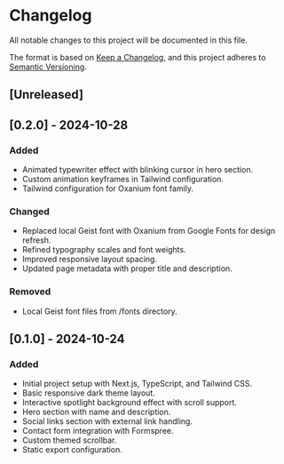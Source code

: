 # Changelog

All notable changes to this project will be documented in this file.

The format is based on [Keep a Changelog](https://keepachangelog.com/en/1.1.0/),
and this project adheres to [Semantic Versioning](https://semver.org/spec/v2.0.0.html).

## [Unreleased]

## [0.2.0] - 2024-10-28

### Added

- Animated typewriter effect with blinking cursor in hero section.
- Custom animation keyframes in Tailwind configuration.
- Tailwind configuration for Oxanium font family.

### Changed

- Replaced local Geist font with Oxanium from Google Fonts for design refresh.
- Refined typography scales and font weights.
- Improved responsive layout spacing.
- Updated page metadata with proper title and description.

### Removed

- Local Geist font files from /fonts directory.

## [0.1.0] - 2024-10-24

### Added

- Initial project setup with Next.js, TypeScript, and Tailwind CSS.
- Basic responsive dark theme layout.
- Interactive spotlight background effect with scroll support.
- Hero section with name and description.
- Social links section with external link handling.
- Contact form integration with Formspree.
- Custom themed scrollbar.
- Static export configuration.

